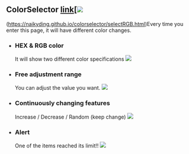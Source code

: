 ## ColorSelector [link](https://naikyding.github.io/colorselector/selectRGB.html)[![](https://i.imgur.com/9EHIsSV.gif)
(https://naikyding.github.io/colorselector/selectRGB.html)Every time you enter this page, it will have different color changes.

- ### HEX & RGB color
    It will show two different color specifications
    ![](https://i.imgur.com/kTKw5SP.png)
    
- ### Free adjustment range
    You can adjust the value you want.
    ![](https://i.imgur.com/5P8YRQo.gif)
    

- ### Continuously changing features
    Increase / Decrease / Random  (keep change)
![](https://i.imgur.com/INpSAI9.gif)

- ### Alert
    One of the items reached its limit!!
![](https://i.imgur.com/jNSjqjK.gif)
